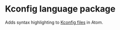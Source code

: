 # Kconfig language package

Adds syntax highlighting to [Kconfig files](https://www.kernel.org/doc/Documentation/kbuild/kconfig-language.txt)
in Atom.
